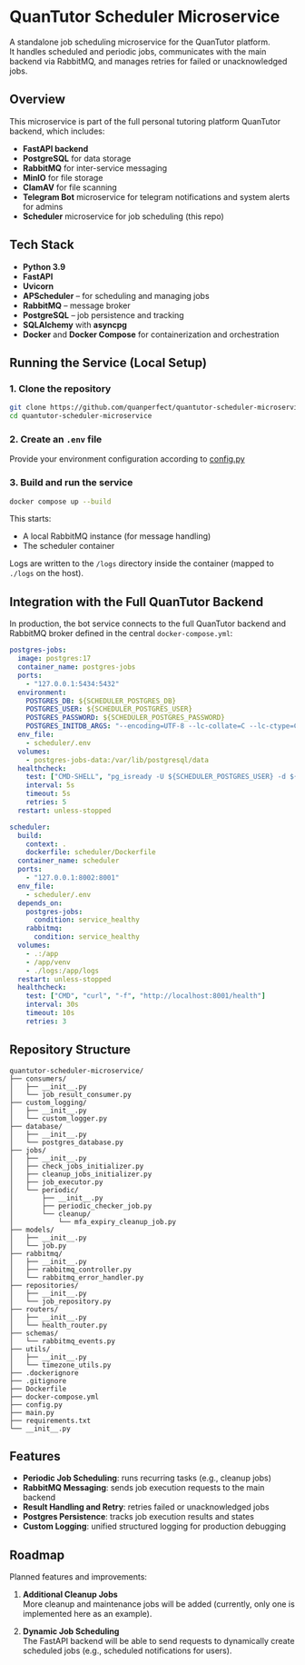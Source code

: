 # QuanTutor Scheduler Microservice

A standalone job scheduling microservice for the QuanTutor platform.  
It handles scheduled and periodic jobs, communicates with the main backend via RabbitMQ, and manages retries for failed or unacknowledged jobs.

## Overview

This microservice is part of the full personal tutoring platform QuanTutor backend, which includes:
- **FastAPI backend**
- **PostgreSQL** for data storage
- **RabbitMQ** for inter-service messaging
- **MinIO** for file storage
- **ClamAV** for file scanning
- **Telegram Bot** microservice for telegram notifications and system alerts for admins
- **Scheduler** microservice for job scheduling (this repo)

## Tech Stack

- **Python 3.9**
- **FastAPI**
- **Uvicorn**
- **APScheduler** – for scheduling and managing jobs
- **RabbitMQ** – message broker
- **PostgreSQL** – job persistence and tracking
- **SQLAlchemy** with **asyncpg**
- **Docker** and **Docker Compose** for containerization and orchestration


## Running the Service (Local Setup)

### 1. Clone the repository
```bash
git clone https://github.com/quanperfect/quantutor-scheduler-microservice.git
cd quantutor-scheduler-microservice
```

### 2. Create an `.env` file
Provide your environment configuration according to [config.py](config.py)

### 3. Build and run the service
```bash
docker compose up --build
```

This starts:
- A local RabbitMQ instance (for message handling)
- The scheduler container

Logs are written to the `/logs` directory inside the container (mapped to `./logs` on the host).

## Integration with the Full QuanTutor Backend

In production, the bot service connects to the full QuanTutor backend and RabbitMQ broker defined in the central `docker-compose.yml`:
```yaml
postgres-jobs:
  image: postgres:17
  container_name: postgres-jobs
  ports:
    - "127.0.0.1:5434:5432" 
  environment:
    POSTGRES_DB: ${SCHEDULER_POSTGRES_DB}
    POSTGRES_USER: ${SCHEDULER_POSTGRES_USER}
    POSTGRES_PASSWORD: ${SCHEDULER_POSTGRES_PASSWORD}
    POSTGRES_INITDB_ARGS: "--encoding=UTF-8 --lc-collate=C --lc-ctype=C"
  env_file:
    - scheduler/.env
  volumes:
    - postgres-jobs-data:/var/lib/postgresql/data
  healthcheck:
    test: ["CMD-SHELL", "pg_isready -U ${SCHEDULER_POSTGRES_USER} -d ${SCHEDULER_POSTGRES_DB}"]
    interval: 5s
    timeout: 5s
    retries: 5
  restart: unless-stopped

scheduler:
  build:
    context: .
    dockerfile: scheduler/Dockerfile
  container_name: scheduler
  ports:
    - "127.0.0.1:8002:8001"
  env_file:
    - scheduler/.env  
  depends_on:
    postgres-jobs:
      condition: service_healthy
    rabbitmq:
      condition: service_healthy
  volumes:
    - .:/app
    - /app/venv 
    - ./logs:/app/logs
  restart: unless-stopped
  healthcheck:
    test: ["CMD", "curl", "-f", "http://localhost:8001/health"]
    interval: 30s
    timeout: 10s
    retries: 3
```

## Repository Structure
```
quantutor-scheduler-microservice/
├── consumers/
│   ├── __init__.py
│   └── job_result_consumer.py
├── custom_logging/
│   ├── __init__.py
│   └── custom_logger.py
├── database/
│   ├── __init__.py
│   └── postgres_database.py
├── jobs/
│   ├── __init__.py
│   ├── check_jobs_initializer.py
│   ├── cleanup_jobs_initializer.py
│   ├── job_executor.py
│   └── periodic/
│       ├── __init__.py
│       ├── periodic_checker_job.py
│       └── cleanup/
│           └── mfa_expiry_cleanup_job.py
├── models/
│   ├── __init__.py
│   └── job.py
├── rabbitmq/
│   ├── __init__.py
│   ├── rabbitmq_controller.py
│   └── rabbitmq_error_handler.py
├── repositories/
│   ├── __init__.py
│   └── job_repository.py
├── routers/
│   ├── __init__.py
│   └── health_router.py
├── schemas/
│   └── rabbitmq_events.py
├── utils/
│   ├── __init__.py
│   └── timezone_utils.py
├── .dockerignore
├── .gitignore
├── Dockerfile
├── docker-compose.yml
├── config.py
├── main.py
├── requirements.txt
└── __init__.py                      
```

## Features

- **Periodic Job Scheduling**: runs recurring tasks (e.g., cleanup jobs)
- **RabbitMQ Messaging**: sends job execution requests to the main backend
- **Result Handling and Retry**: retries failed or unacknowledged jobs
- **Postgres Persistence**: tracks job execution results and states
- **Custom Logging**: unified structured logging for production debugging

## Roadmap

Planned features and improvements:

1. **Additional Cleanup Jobs**  
   More cleanup and maintenance jobs will be added (currently, only one is implemented here as an example).

2. **Dynamic Job Scheduling**  
   The FastAPI backend will be able to send requests to dynamically create scheduled jobs (e.g., scheduled notifications for users).
